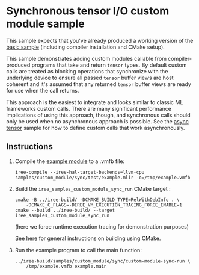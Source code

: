 # Synchronous tensor I/O custom module sample

This sample expects that you've already produced a working version of the
[basic sample](/samples/custom_module/basic/) (including compiler installation
and CMake setup).

This sample demonstrates adding custom modules callable from compiler-produced
programs that take and return `tensor` types. By default custom calls are
treated as blocking operations that synchronize with the underlying device to
ensure all passed `tensor` buffer views are host coherent and it's assumed that
any returned `tensor` buffer views are ready for use when the call returns.

This approach is the easiest to integrate and looks similar to classic ML
frameworks custom calls. There are many significant performance implications of
using this approach, though, and synchronous calls should only be used when
no asynchronous approach is possible. See the
[async tensor](/samples/custom_module/async/) sample for how to define
custom calls that work asynchronously.

## Instructions

1. Compile the [example module](./test/example.mlir) to a .vmfb file:

    ```
    iree-compile --iree-hal-target-backends=llvm-cpu samples/custom_module/sync/test/example.mlir -o=/tmp/example.vmfb
    ```

2. Build the `iree_samples_custom_module_sync_run` CMake target :

    ```
    cmake -B ../iree-build/ -DCMAKE_BUILD_TYPE=RelWithDebInfo . \
        -DCMAKE_C_FLAGS=-DIREE_VM_EXECUTION_TRACING_FORCE_ENABLE=1
    cmake --build ../iree-build/ --target iree_samples_custom_module_sync_run
    ```
    (here we force runtime execution tracing for demonstration purposes)

    [See here](https://www.iree.dev/building-from-source/getting-started/)
    for general instructions on building using CMake.

3. Run the example program to call the main function:

   ```
   ../iree-build/samples/custom_module/sync/custom-module-sync-run \
       /tmp/example.vmfb example.main
   ```
